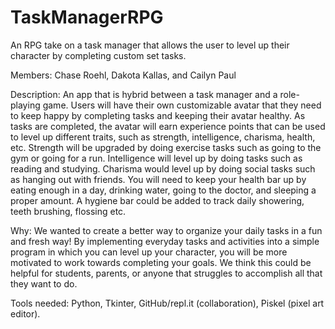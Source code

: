 # TaskManagerRPG
An RPG take on a task manager that allows the user to level up their character by completing custom set tasks.

Members: Chase Roehl, Dakota Kallas, and Cailyn Paul

Description: An app that is hybrid between a task manager and a role-playing game. Users will have
their own customizable avatar that they need to keep happy by completing tasks and keeping their
avatar healthy. As tasks are completed, the avatar will earn experience points that can be used to level
up different traits, such as strength, intelligence, charisma, health, etc. Strength will be upgraded by
doing exercise tasks such as going to the gym or going for a run. Intelligence will level up by doing tasks
such as reading and studying. Charisma would level up by doing social tasks such as hanging out with
friends. You will need to keep your health bar up by eating enough in a day, drinking water, going to the
doctor, and sleeping a proper amount. A hygiene bar could be added to track daily showering, teeth
brushing, flossing etc.

Why: We wanted to create a better way to organize your daily tasks in a fun and fresh way! By
implementing everyday tasks and activities into a simple program in which you can level up your
character, you will be more motivated to work towards completing your goals. We think this could be
helpful for students, parents, or anyone that struggles to accomplish all that they want to do.

Tools needed: Python, Tkinter, GitHub/repl.it (collaboration), Piskel (pixel art editor).
